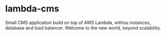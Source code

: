 # lambda-cms
Small CMS application build on top of AWS Lambda, withou instances, database and load balancer. Welcome to the new world, beyond scalability.
